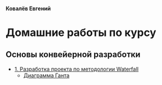 #### Ковалёв Евгений
# Домашние работы по курсу
## Основы конвейерной разработки

- [1. Разработка проекта по методологии Waterfall](./hw1/project.md)
  - [Диаграмма Ганта](./hw1/project.md#5-%D0%B4%D0%B8%D0%B0%D0%B3%D1%80%D0%B0%D0%BC%D0%BC%D0%B0-%D0%B3%D0%B0%D0%BD%D1%82%D0%B0)
